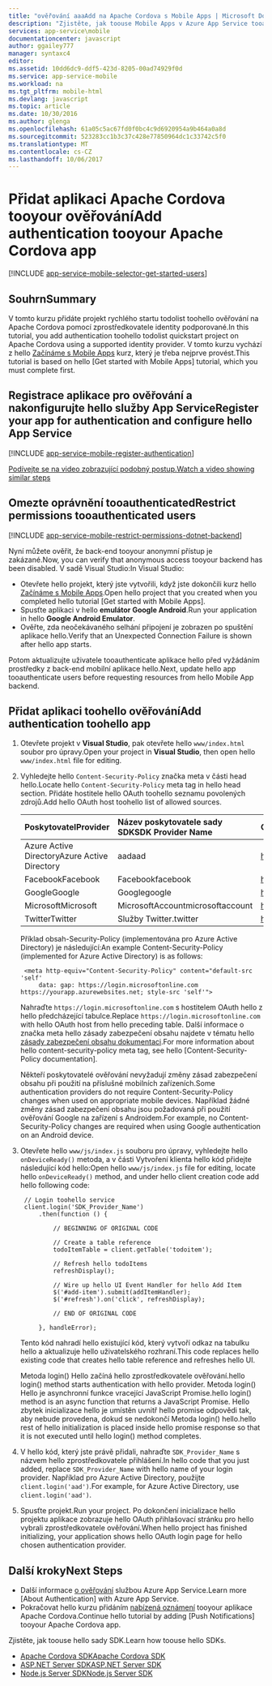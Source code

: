 ```yaml
---
title: "ověřování aaaAdd na Apache Cordova s Mobile Apps | Microsoft Docs"
description: "Zjistěte, jak toouse Mobile Apps v Azure App Service tooauthenticate uživatele vaší aplikace Apache Cordova prostřednictvím řady různých zprostředkovatelů identity, včetně Google, Facebook, Twitter a společnosti Microsoft."
services: app-service\mobile
documentationcenter: javascript
author: ggailey777
manager: syntaxc4
editor: 
ms.assetid: 10dd6dc9-ddf5-423d-8205-00ad74929f0d
ms.service: app-service-mobile
ms.workload: na
ms.tgt_pltfrm: mobile-html
ms.devlang: javascript
ms.topic: article
ms.date: 10/30/2016
ms.author: glenga
ms.openlocfilehash: 61a05c5ac67fd0f0bc4c9d6920954a9b464a0a8d
ms.sourcegitcommit: 523283cc1b3c37c428e77850964dc1c33742c5f0
ms.translationtype: MT
ms.contentlocale: cs-CZ
ms.lasthandoff: 10/06/2017
---
```

# <a name="add-authentication-tooyour-apache-cordova-app"></a><span data-ttu-id="aa642-103">Přidat aplikaci Apache Cordova tooyour ověřování</span><span class="sxs-lookup"><span data-stu-id="aa642-103">Add authentication tooyour Apache Cordova app</span></span>
[!INCLUDE [app-service-mobile-selector-get-started-users](../../includes/app-service-mobile-selector-get-started-users.md)]

## <a name="summary"></a><span data-ttu-id="aa642-104">Souhrn</span><span class="sxs-lookup"><span data-stu-id="aa642-104">Summary</span></span>
<span data-ttu-id="aa642-105">V tomto kurzu přidáte projekt rychlého startu todolist toohello ověřování na Apache Cordova pomocí zprostředkovatele identity podporované.</span><span class="sxs-lookup"><span data-stu-id="aa642-105">In this tutorial, you add authentication toohello todolist quickstart project on Apache Cordova using a supported identity provider.</span></span> <span data-ttu-id="aa642-106">V tomto kurzu vychází z hello [Začínáme s Mobile Apps] kurz, který je třeba nejprve provést.</span><span class="sxs-lookup"><span data-stu-id="aa642-106">This tutorial is based on hello [Get started with Mobile Apps] tutorial, which you must complete first.</span></span>

## <span data-ttu-id="aa642-107"><a name="register"></a>Registrace aplikace pro ověřování a nakonfigurujte hello služby App Service</span><span class="sxs-lookup"><span data-stu-id="aa642-107"><a name="register"></a>Register your app for authentication and configure hello App Service</span></span>
[!INCLUDE [app-service-mobile-register-authentication](../../includes/app-service-mobile-register-authentication.md)]

[<span data-ttu-id="aa642-108">Podívejte se na video zobrazující podobný postup.</span><span class="sxs-lookup"><span data-stu-id="aa642-108">Watch a video showing similar steps</span></span>](https://channel9.msdn.com/series/Azure-connected-services-with-Cordova/Azure-connected-services-task-8-Azure-authentication)

## <span data-ttu-id="aa642-109"><a name="permissions"></a>Omezte oprávnění tooauthenticated</span><span class="sxs-lookup"><span data-stu-id="aa642-109"><a name="permissions"></a>Restrict permissions tooauthenticated users</span></span>
[!INCLUDE [app-service-mobile-restrict-permissions-dotnet-backend](../../includes/app-service-mobile-restrict-permissions-dotnet-backend.md)]

<span data-ttu-id="aa642-110">Nyní můžete ověřit, že back-end tooyour anonymní přístup je zakázané.</span><span class="sxs-lookup"><span data-stu-id="aa642-110">Now, you can verify that anonymous access tooyour backend has been disabled.</span></span> <span data-ttu-id="aa642-111">V sadě Visual Studio:</span><span class="sxs-lookup"><span data-stu-id="aa642-111">In Visual Studio:</span></span>

* <span data-ttu-id="aa642-112">Otevřete hello projekt, který jste vytvořili, když jste dokončili kurz hello [Začínáme s Mobile Apps].</span><span class="sxs-lookup"><span data-stu-id="aa642-112">Open hello project that you created when you completed hello tutorial [Get started with Mobile Apps].</span></span>
* <span data-ttu-id="aa642-113">Spusťte aplikaci v hello **emulátor Google Android**.</span><span class="sxs-lookup"><span data-stu-id="aa642-113">Run your application in hello **Google Android Emulator**.</span></span>
* <span data-ttu-id="aa642-114">Ověřte, zda neočekávaného selhání připojení je zobrazen po spuštění aplikace hello.</span><span class="sxs-lookup"><span data-stu-id="aa642-114">Verify that an Unexpected Connection Failure is shown after hello app starts.</span></span>

<span data-ttu-id="aa642-115">Potom aktualizujte uživatele tooauthenticate aplikace hello před vyžádáním prostředky z back-end mobilní aplikace hello.</span><span class="sxs-lookup"><span data-stu-id="aa642-115">Next, update hello app tooauthenticate users before requesting resources from hello Mobile App backend.</span></span>

## <span data-ttu-id="aa642-116"><a name="add-authentication"></a>Přidat aplikaci toohello ověřování</span><span class="sxs-lookup"><span data-stu-id="aa642-116"><a name="add-authentication"></a>Add authentication toohello app</span></span>
1. <span data-ttu-id="aa642-117">Otevřete projekt v **Visual Studio**, pak otevřete hello `www/index.html` soubor pro úpravy.</span><span class="sxs-lookup"><span data-stu-id="aa642-117">Open your project in **Visual Studio**, then open hello `www/index.html` file for editing.</span></span>
2. <span data-ttu-id="aa642-118">Vyhledejte hello `Content-Security-Policy` značka meta v části head hello.</span><span class="sxs-lookup"><span data-stu-id="aa642-118">Locate hello `Content-Security-Policy` meta tag in hello head section.</span></span>  <span data-ttu-id="aa642-119">Přidáte hostitele hello OAuth toohello seznamu povolených zdrojů.</span><span class="sxs-lookup"><span data-stu-id="aa642-119">Add hello OAuth host toohello list of allowed sources.</span></span>

   | <span data-ttu-id="aa642-120">Poskytovatel</span><span class="sxs-lookup"><span data-stu-id="aa642-120">Provider</span></span> | <span data-ttu-id="aa642-121">Název poskytovatele sady SDK</span><span class="sxs-lookup"><span data-stu-id="aa642-121">SDK Provider Name</span></span> | <span data-ttu-id="aa642-122">OAuth hostitele</span><span class="sxs-lookup"><span data-stu-id="aa642-122">OAuth Host</span></span> |
   |:--- |:--- |:--- |
   | <span data-ttu-id="aa642-123">Azure Active Directory</span><span class="sxs-lookup"><span data-stu-id="aa642-123">Azure Active Directory</span></span> | <span data-ttu-id="aa642-124">aad</span><span class="sxs-lookup"><span data-stu-id="aa642-124">aad</span></span> | <span data-ttu-id="aa642-125">https://login.microsoftonline.com</span><span class="sxs-lookup"><span data-stu-id="aa642-125">https://login.microsoftonline.com</span></span> |
   | <span data-ttu-id="aa642-126">Facebook</span><span class="sxs-lookup"><span data-stu-id="aa642-126">Facebook</span></span> | <span data-ttu-id="aa642-127">Facebook</span><span class="sxs-lookup"><span data-stu-id="aa642-127">facebook</span></span> | <span data-ttu-id="aa642-128">https://www.Facebook.com</span><span class="sxs-lookup"><span data-stu-id="aa642-128">https://www.facebook.com</span></span> |
   | <span data-ttu-id="aa642-129">Google</span><span class="sxs-lookup"><span data-stu-id="aa642-129">Google</span></span> | <span data-ttu-id="aa642-130">Google</span><span class="sxs-lookup"><span data-stu-id="aa642-130">google</span></span> | <span data-ttu-id="aa642-131">https://accounts.Google.com</span><span class="sxs-lookup"><span data-stu-id="aa642-131">https://accounts.google.com</span></span> |
   | <span data-ttu-id="aa642-132">Microsoft</span><span class="sxs-lookup"><span data-stu-id="aa642-132">Microsoft</span></span> | <span data-ttu-id="aa642-133">MicrosoftAccount</span><span class="sxs-lookup"><span data-stu-id="aa642-133">microsoftaccount</span></span> | <span data-ttu-id="aa642-134">https://Login.live.com</span><span class="sxs-lookup"><span data-stu-id="aa642-134">https://login.live.com</span></span> |
   | <span data-ttu-id="aa642-135">Twitter</span><span class="sxs-lookup"><span data-stu-id="aa642-135">Twitter</span></span> | <span data-ttu-id="aa642-136">Služby Twitter.</span><span class="sxs-lookup"><span data-stu-id="aa642-136">twitter</span></span> | <span data-ttu-id="aa642-137">https://API.Twitter.com</span><span class="sxs-lookup"><span data-stu-id="aa642-137">https://api.twitter.com</span></span> |

    <span data-ttu-id="aa642-138">Příklad obsah-Security-Policy (implementována pro Azure Active Directory) je následující:</span><span class="sxs-lookup"><span data-stu-id="aa642-138">An example Content-Security-Policy (implemented for Azure Active Directory) is as follows:</span></span>

        <meta http-equiv="Content-Security-Policy" content="default-src 'self'
            data: gap: https://login.microsoftonline.com https://yourapp.azurewebsites.net; style-src 'self'">

    <span data-ttu-id="aa642-139">Nahraďte `https://login.microsoftonline.com` s hostitelem OAuth hello z hello předcházející tabulce.</span><span class="sxs-lookup"><span data-stu-id="aa642-139">Replace `https://login.microsoftonline.com` with hello OAuth host from hello preceding table.</span></span>  <span data-ttu-id="aa642-140">Další informace o značka meta hello zásady zabezpečení obsahu najdete v tématu hello [zásady zabezpečení obsahu dokumentaci].</span><span class="sxs-lookup"><span data-stu-id="aa642-140">For more information about hello content-security-policy meta tag, see hello [Content-Security-Policy documentation].</span></span>

    <span data-ttu-id="aa642-141">Někteří poskytovatelé ověřování nevyžadují změny zásad zabezpečení obsahu při použití na příslušné mobilních zařízeních.</span><span class="sxs-lookup"><span data-stu-id="aa642-141">Some authentication providers do not require Content-Security-Policy changes when used on appropriate mobile devices.</span></span>  <span data-ttu-id="aa642-142">Například žádné změny zásad zabezpečení obsahu jsou požadovaná při použití ověřování Google na zařízení s Androidem.</span><span class="sxs-lookup"><span data-stu-id="aa642-142">For example, no Content-Security-Policy changes are required when using Google authentication on an Android device.</span></span>

3. <span data-ttu-id="aa642-143">Otevřete hello `www/js/index.js` souboru pro úpravy, vyhledejte hello `onDeviceReady()` metoda, a v části Vytvoření klienta hello kód přidejte následující kód hello:</span><span class="sxs-lookup"><span data-stu-id="aa642-143">Open hello `www/js/index.js` file for editing, locate hello `onDeviceReady()` method, and under hello client  creation code add hello following code:</span></span>

        // Login toohello service
        client.login('SDK_Provider_Name')
            .then(function () {

                // BEGINNING OF ORIGINAL CODE

                // Create a table reference
                todoItemTable = client.getTable('todoitem');

                // Refresh hello todoItems
                refreshDisplay();

                // Wire up hello UI Event Handler for hello Add Item
                $('#add-item').submit(addItemHandler);
                $('#refresh').on('click', refreshDisplay);

                // END OF ORIGINAL CODE

            }, handleError);

    <span data-ttu-id="aa642-144">Tento kód nahradí hello existující kód, který vytvoří odkaz na tabulku hello a aktualizuje hello uživatelského rozhraní.</span><span class="sxs-lookup"><span data-stu-id="aa642-144">This code replaces hello existing code that creates hello table reference and refreshes hello UI.</span></span>

    <span data-ttu-id="aa642-145">Metoda login() Hello začíná hello zprostředkovatele ověřování.</span><span class="sxs-lookup"><span data-stu-id="aa642-145">hello login() method starts authentication with hello provider.</span></span> <span data-ttu-id="aa642-146">Metoda login() Hello je asynchronní funkce vracející JavaScript Promise.</span><span class="sxs-lookup"><span data-stu-id="aa642-146">hello login() method is an async function that returns a JavaScript Promise.</span></span>  <span data-ttu-id="aa642-147">Hello zbytek inicializace hello je umístěn uvnitř hello promise odpovědi tak, aby nebude provedena, dokud se nedokončí Metoda login() hello.</span><span class="sxs-lookup"><span data-stu-id="aa642-147">hello rest of hello initialization is placed inside hello promise response so that it is not executed until hello login() method completes.</span></span>

4. <span data-ttu-id="aa642-148">V hello kód, který jste právě přidali, nahraďte `SDK_Provider_Name` s názvem hello zprostředkovatele přihlášení.</span><span class="sxs-lookup"><span data-stu-id="aa642-148">In hello code that you just added, replace `SDK_Provider_Name` with hello name of your login provider.</span></span> <span data-ttu-id="aa642-149">Například pro Azure Active Directory, použijte `client.login('aad')`.</span><span class="sxs-lookup"><span data-stu-id="aa642-149">For example, for Azure Active Directory, use `client.login('aad')`.</span></span>
5. <span data-ttu-id="aa642-150">Spusťte projekt.</span><span class="sxs-lookup"><span data-stu-id="aa642-150">Run your project.</span></span>  <span data-ttu-id="aa642-151">Po dokončení inicializace hello projektu aplikace zobrazuje hello OAuth přihlašovací stránku pro hello vybrali zprostředkovatele ověřování.</span><span class="sxs-lookup"><span data-stu-id="aa642-151">When hello project has finished initializing, your application shows hello OAuth login page for hello chosen authentication provider.</span></span>

## <span data-ttu-id="aa642-152"><a name="next-steps"></a>Další kroky</span><span class="sxs-lookup"><span data-stu-id="aa642-152"><a name="next-steps"></a>Next Steps</span></span>
* <span data-ttu-id="aa642-153">Další informace [o ověřování] službou Azure App Service.</span><span class="sxs-lookup"><span data-stu-id="aa642-153">Learn more [About Authentication] with Azure App Service.</span></span>
* <span data-ttu-id="aa642-154">Pokračovat hello kurzu přidáním [nabízená oznámení] tooyour aplikace Apache Cordova.</span><span class="sxs-lookup"><span data-stu-id="aa642-154">Continue hello tutorial by adding [Push Notifications] tooyour Apache Cordova app.</span></span>

<span data-ttu-id="aa642-155">Zjistěte, jak toouse hello sady SDK.</span><span class="sxs-lookup"><span data-stu-id="aa642-155">Learn how toouse hello SDKs.</span></span>

* <span data-ttu-id="aa642-156">[Apache Cordova SDK]</span><span class="sxs-lookup"><span data-stu-id="aa642-156">[Apache Cordova SDK]</span></span>
* <span data-ttu-id="aa642-157">[ASP.NET Server SDK]</span><span class="sxs-lookup"><span data-stu-id="aa642-157">[ASP.NET Server SDK]</span></span>
* <span data-ttu-id="aa642-158">[Node.js Server SDK]</span><span class="sxs-lookup"><span data-stu-id="aa642-158">[Node.js Server SDK]</span></span>

<!-- URLs. -->
[Začínáme s Mobile Apps]: app-service-mobile-cordova-get-started.md
[zásady zabezpečení obsahu dokumentaci]: https://cordova.apache.org/docs/en/latest/guide/appdev/whitelist/index.html
[nabízená oznámení]: app-service-mobile-cordova-get-started-push.md
[o ověřování]: app-service-mobile-auth.md
[Apache Cordova SDK]: app-service-mobile-cordova-how-to-use-client-library.md
[ASP.NET Server SDK]: app-service-mobile-dotnet-backend-how-to-use-server-sdk.md
[Node.js Server SDK]: app-service-mobile-node-backend-how-to-use-server-sdk.md
